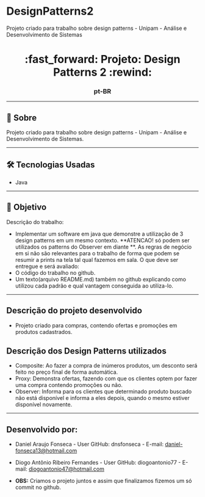 # DesignPatterns2

Projeto criado para trabalho sobre design patterns - Unipam - Análise e Desenvolvimento de Sistemas

<h1 align = "center"> :fast_forward: Projeto: Design Patterns 2 :rewind: </h1>
<h3 align = "center"> pt-BR </h3>

---

## 📖 Sobre

<p>Projeto criado para trabalho sobre design patterns - Unipam - Análise e Desenvolvimento de Sistemas.</p>

---

## 🛠 Tecnologias Usadas

- Java

---

## :pushpin: Objetivo

Descrição do trabalho:

- Implementar um software em java que demonstre a utilização de 3 design patterns em um mesmo contexto. **ATENCAO! só podem ser utilizados os patterns do Observer em diante **. As regras de negócio em si não são relevantes para o trabalho de forma que podem se resumir a prints na tela tal qual fazemos em sala. O que deve ser entregue e será avaliado:
- O código do trabalho no github.
- Um texto(arquivo README.md) também no github explicando como utilizou cada padrão e qual vantagem conseguida ao utiliza-lo.

---

## Descrição do projeto desenvolvido

- Projeto criado para compras, contendo ofertas e promoções em produtos cadastrados.

## Descrição dos Design Patterns utilizados

- Composite: Ao fazer a compra de inúmeros produtos, um desconto será feito no preço final de forma automática.
- Proxy: Demonstra ofertas, fazendo com que os clientes optem por fazer uma compra contendo promoções ou não.
- Observer: Informa para os clientes que determinado produto buscado não está disponível e informa a eles depois, quando o mesmo estiver disponível novamente.

---

## Desenvolvido por:

- Daniel Araujo Fonseca - User GitHub: dnsfonseca - E-mail: daniel-fonseca13@hotmail.com
- Diogo Antônio Ribeiro Fernandes - User GitHub: diogoantonio77 - E-mail: diogoantonio47@hotmail.com

- <b>OBS:</b> Criamos o projeto juntos e assim que finalizamos fizemos um só commit no github.
